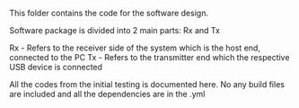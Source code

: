 This folder contains the code for the software design. 

Software package is divided into 2 main parts: Rx and Tx

Rx - Refers to the receiver side of the system which is the host end, connected to the PC
Tx - Refers to the transmitter end which the respective USB device is connected

All the codes from the initial testing is documented here. 
No any build files are included and all the dependencies are in the .yml

